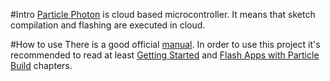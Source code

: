 #Intro
[Particle Photon](https://www.particle.io/) is cloud based microcontroller. It means that sketch compilation and flashing are executed in cloud.

#How to use
There is a good official [manual](https://docs.particle.io/guide/getting-started/intro/photon/). In order to use this project it's recommended to read at least [Getting Started](https://docs.particle.io/guide/getting-started/start/photon/) and [Flash Apps with Particle Build](https://docs.particle.io/guide/getting-started/build/photon/) chapters.
